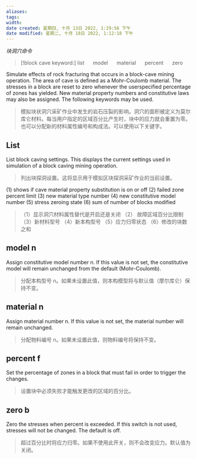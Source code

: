 ```yaml
---
aliases: 
tags: 
width:
date created: 星期四, 十月 13日 2022, 1:29:56 下午
date modified: 星期二, 十月 18日 2022, 1:12:18 下午
---
```

*块洞穴命令*

>[!block cave keyword:]
>list  &nbsp;&nbsp;&nbsp;&nbsp;  model  &nbsp;&nbsp;&nbsp;&nbsp;  material  &nbsp;&nbsp;&nbsp;&nbsp;  percent  &nbsp;&nbsp;&nbsp;&nbsp;  zero

Simulate effects of rock fracturing that occurs in a block-cave mining operation. The area of cave is defined as a Mohr-Coulomb material. The stresses in a block are reset to zero whenever the userspecified percentage of zones has yielded. New material property numbers and constitutive laws may also be assigned. The following keywords may be used.
>模拟块状洞穴采矿作业中发生的岩石压裂的影响。洞穴的面积被定义为莫尔库仑材料。每当用户指定的区域百分比产生时，块中的应力就会重置为零。也可以分配新的材料属性编号和构成法。可以使用以下关键字。

## List
List block caving settings. This displays the current settings used in simulation of a block caving mining operation.
>列出块探洞设置。这将显示用于模拟区块探洞采矿作业的当前设置。

(1)	shows if cave material property substitution is on or off
(2)	failed zone percent limit
(3)	new material type number
(4)	new constitutive model number
(5)	stress zeroing state
(6)	sum of number of blocks modified
>（1）显示洞穴材料属性替代是开启还是关闭
（2） 故障区域百分比限制
（3）新材料型号
（4）新本构型号
（5）应力归零状态
（6）修改的块数之和

## model n
Assign constitutive model number n. If this value is not set, the constitutive model will remain unchanged from the default (Mohr-Coulomb).
>分配本构型号 n。如果未设置此值，则本构模型将与默认值（摩尔库仑）保持不变。

## material n
Assign material number n. If this value is not set, the material number will remain unchanged.
>分配物料编号 n。如果未设置此值，则物料编号将保持不变。

## percent f
Set the percentage of zones in a block that must fail in order to trigger the changes.
>设置块中必须失败才能触发更改的区域的百分比。

## zero b
Zero the stresses when percent is exceeded. If this switch is not used, stresses will not be changed. The default is off.
>超过百分比时将应力归零。如果不使用此开关，则不会改变应力。默认值为关闭。